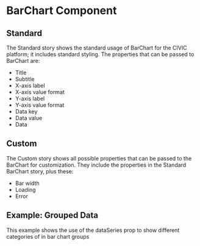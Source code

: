# BarChart Component

## Standard

The Standard story shows the standard usage of BarChart for the CIVIC platform; it includes standard styling. The properties that can be passed to BarChart are:

- Title
- Subtitle
- X-axis label
- X-axis value format
- Y-axis label
- Y-axis value format
- Data key
- Data value
- Data

## Custom

The Custom story shows all possible properties that can be passed to the BarChart for customization. They include the properties in the Standard BarChart story, plus these:

- Bar width
- Loading
- Error

## Example: Grouped Data

This example shows the use of the dataSeries prop to show different categories of in bar chart groups
